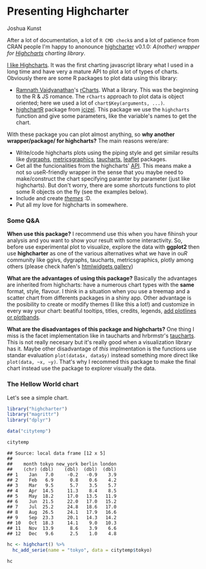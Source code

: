 # Presenting Highcharter
Joshua Kunst  



After a lot of documentation, a lot of `R CMD check`s and a lot of patience from CRAN
people I'm happy to anonounce [highcharter](http://jkunst.com/highcharter) v0.1.0:
*A(nother) wrapper for [Highcharts](http://highcharts.com) charting library*.

[I like Highcharts](http://jkunst.com/r/ggplot-with-a-highcharts-taste/). It was the 
first charting javascript library what I used in a long time and have
very a mature API to plot a lot of types of charts. Obviously there are some R 
packages to plot data using this library:

- [Ramnath Vaidyanathan](https://github.com/ramnathv)'s [rCharts](https://github.com/ramnathv/rCharts).
What a library. This was the beginning to the R & JS romance. The `rCharts` approach to plot data
is object oriented; here we used a lot of `chart$Key(arguments, ...)`.
- [highchartR](https://github.com/jcizel/highchartR) package from [jcizel](https://github.com/jcizel).
This package we use the `highcharts` function and give some parameters, like the variable's names 
to get the chart.

With these package you can plot almost anything, so **why another wrapper/package/ for highcharts?** 
The main reasons were/are:

- Write/code highcharts plots using the piping style and get similar results like 
[dygraphs](https://rstudio.github.io/dygraphs/), [metricsgraphics](http://hrbrmstr.github.io/metricsgraphics/),
[taucharts](http://rpubs.com/hrbrmstr/taucharts), [leaflet](https://rstudio.github.io/leaflet/)
packages.
- Get all the funcionalities from the highcharts' [API](api.highcharts.com/highcharts). This means 
make a not so useR-friendly wrapper in the sense that you maybe need to make/construct 
the chart specifying paramter by parameter (just like highcharts). But don't worry, there are 
some *shortcuts* functions to plot some R objects on the fly (see the examples below).
- Include and create [*themes*](http://jkunst.com/highcharter/#themes) :D.
- Put all my love for highcharts in somewhere.

### Some Q&A ####

**When use this package?** I recommend use this when you have fihinsh your analysis and you want
to show your result with some interactivity. So, before use experimental plot to visualize, explore
the data with **ggplot2** then use **highcharter** as one of the various alternatives what we have
in ou*R* community like ggivs, dygraphs, taucharts, metricsgraphics, plotly among others 
(please check hafen's [htmlwidgets gallery](http://hafen.github.io/htmlwidgetsgallery/))

**What are the advantages of using this package?** Basically the advantages are inherited from
highcharts: have a numerous chart types with the **same** format, style, flavour. I think in a
situation when you use a treemap and a scatter chart from differents packages in a shiny app.
Other advantage is the posibility to create or modify themes (I like this a lot!) and 
customize in every way your chart: beatiful tooltips, titles, credits, legends, [add plotlines or 
plotbands](http://jkunst.com/highcharter/#hc_xaxis-and-hc_yaxis).

**What are the disadvantages of this package and highcharts?** One thing I miss is the facet 
implementation like in taucharts and hrbrmstr's [taucharts](http://rpubs.com/hrbrmstr/taucharts).
This is not really necesary but it's really good when a visualization library has it. Maybe 
other disadvantage of *this* implmentation is the functions use standar evaluation 
`plot(data$x, data$y)` instead something more direct like `plot(data, ~x, ~y)`. That's why
I recommed this package to make the final chart instead use the package to explorer visually
the data.

### The Hellow World chart ####

Let's see a simple chart.



```r
library("highcharter")
library("magrittr")
library("dplyr")

data("citytemp")

citytemp
```

```
## Source: local data frame [12 x 5]
## 
##    month tokyo new_york berlin london
##    (chr) (dbl)    (dbl)  (dbl)  (dbl)
## 1    Jan   7.0     -0.2   -0.9    3.9
## 2    Feb   6.9      0.8    0.6    4.2
## 3    Mar   9.5      5.7    3.5    5.7
## 4    Apr  14.5     11.3    8.4    8.5
## 5    May  18.2     17.0   13.5   11.9
## 6    Jun  21.5     22.0   17.0   15.2
## 7    Jul  25.2     24.8   18.6   17.0
## 8    Aug  26.5     24.1   17.9   16.6
## 9    Sep  23.3     20.1   14.3   14.2
## 10   Oct  18.3     14.1    9.0   10.3
## 11   Nov  13.9      8.6    3.9    6.6
## 12   Dec   9.6      2.5    1.0    4.8
```

```r
hc <- highchart() %>% 
  hc_add_serie(name = "tokyo", data = citytemp$tokyo)

hc
```

<!--html_preserve--><div id="htmlwidget-6751" style="width:100%;height:100%;" class="highchart"></div>
<script type="application/json" data-for="htmlwidget-6751">{"x":{"hc_opts":{"title":{"text":null},"credits":{"enabled":false},"exporting":{"enabled":false},"series":[{"name":"tokyo","data":[7,6.9,9.5,14.5,18.2,21.5,25.2,26.5,23.3,18.3,13.9,9.6]}]},"theme":null,"conf_opts":{"global":{"Date":null,"VMLRadialGradientURL":"http =//code.highcharts.com/list(version)/gfx/vml-radial-gradient.png","canvasToolsURL":"http =//code.highcharts.com/list(version)/modules/canvas-tools.js","getTimezoneOffset":null,"timezoneOffset":0,"useUTC":true},"lang":{"contextButtonTitle":"Chart context menu","decimalPoint":".","downloadJPEG":"Download JPEG image","downloadPDF":"Download PDF document","downloadPNG":"Download PNG image","downloadSVG":"Download SVG vector image","drillUpText":"Back to list(series.name)","invalidDate":null,"loading":"Loading...","months":["January","February","March","April","May","June","July","August","September","October","November","December"],"noData":"No data to display","numericSymbols":["k","M","G","T","P","E"],"printChart":"Print chart","resetZoom":"Reset zoom","resetZoomTitle":"Reset zoom level 1:1","shortMonths":["Jan","Feb","Mar","Apr","May","Jun","Jul","Aug","Sep","Oct","Nov","Dec"],"thousandsSep":" ","weekdays":["Sunday","Monday","Tuesday","Wednesday","Thursday","Friday","Saturday"]}},"debug":false,"fonts":[]},"evals":[]}</script><!--/html_preserve-->

Very simple chart. Here comes the powerful highchart API: Adding more series
data and adding themes.


```r
hc <- hc %>% 
  hc_title(text = "Temperatures for some cities") %>% 
  hc_xAxis(categories = citytemp$month) %>% 
  hc_add_serie(name = "London", data = citytemp$london,
               dataLabels = list(enabled = TRUE)) %>%
  hc_add_serie(name = "New York", data = citytemp$new_york,
               type = "spline") %>% 
  hc_yAxis(title = list(text = "Temperature"),
           labels = list(format = "{value}? C")) %>%
  hc_add_theme(hc_theme_sandsignika())

hc
```

<!--html_preserve--><div id="htmlwidget-7820" style="width:100%;height:100%;" class="highchart"></div>
<script type="application/json" data-for="htmlwidget-7820">{"x":{"hc_opts":{"title":{"text":"Temperatures for some cities"},"credits":{"enabled":false},"exporting":{"enabled":false},"series":[{"name":"tokyo","data":[7,6.9,9.5,14.5,18.2,21.5,25.2,26.5,23.3,18.3,13.9,9.6]},{"name":"London","data":[3.9,4.2,5.7,8.5,11.9,15.2,17,16.6,14.2,10.3,6.6,4.8],"dataLabels":{"enabled":true}},{"name":"New York","data":[-0.2,0.8,5.7,11.3,17,22,24.8,24.1,20.1,14.1,8.6,2.5],"type":"spline"}],"xAxis":{"categories":["Jan","Feb","Mar","Apr","May","Jun","Jul","Aug","Sep","Oct","Nov","Dec"]},"yAxis":{"title":{"text":"Temperature"},"labels":{"format":"{value}? C"}}},"theme":{"colors":["#f45b5b","#8085e9","#8d4654","#7798BF","#aaeeee","#ff0066","#eeaaee","#55BF3B","#DF5353","#7798BF","#aaeeee"],"chart":{"backgroundColor":null,"divBackgroundImage":"http://www.highcharts.com/samples/graphics/sand.png","style":{"fontFamily":"Signika, serif"}},"title":{"style":{"color":"black","fontSize":"16px","fontWeight":"bold"}},"subtitle":{"style":{"color":"black"}},"tooltip":{"borderWidth":0},"legend":{"itemStyle":{"fontWeight":"bold","fontSize":"13px"}},"xAxis":{"labels":{"style":{"color":"#6e6e70"}}},"yAxis":{"labels":{"style":{"color":"#6e6e70"}}},"plotOptions":{"series":{"shadow":false},"candlestick":{"lineColor":"#404048"},"map":{"shadow":false}},"navigator":{"xAxis":{"gridLineColor":"#D0D0D8"}},"rangeSelector":{"buttonTheme":{"fill":"white","stroke":"#C0C0C8","stroke-width":1,"states":{"select":{"fill":"#D0D0D8"}}}},"scrollbar":{"trackBorderColor":"#C0C0C8"},"background2":"#E0E0E8"},"conf_opts":{"global":{"Date":null,"VMLRadialGradientURL":"http =//code.highcharts.com/list(version)/gfx/vml-radial-gradient.png","canvasToolsURL":"http =//code.highcharts.com/list(version)/modules/canvas-tools.js","getTimezoneOffset":null,"timezoneOffset":0,"useUTC":true},"lang":{"contextButtonTitle":"Chart context menu","decimalPoint":".","downloadJPEG":"Download JPEG image","downloadPDF":"Download PDF document","downloadPNG":"Download PNG image","downloadSVG":"Download SVG vector image","drillUpText":"Back to list(series.name)","invalidDate":null,"loading":"Loading...","months":["January","February","March","April","May","June","July","August","September","October","November","December"],"noData":"No data to display","numericSymbols":["k","M","G","T","P","E"],"printChart":"Print chart","resetZoom":"Reset zoom","resetZoomTitle":"Reset zoom level 1:1","shortMonths":["Jan","Feb","Mar","Apr","May","Jun","Jul","Aug","Sep","Oct","Nov","Dec"],"thousandsSep":" ","weekdays":["Sunday","Monday","Tuesday","Wednesday","Thursday","Friday","Saturday"]}},"debug":false,"fonts":"Signika"},"evals":[]}</script><!--/html_preserve-->

Now what can you do with a little extra effort:



```r
library("httr")
library("purrr")
swmovies <- content(GET("http://swapi.co/api/films/?format=json"))

swdata <- map_df(swmovies$results, function(x){
  data_frame(title = x$title,
             species = length(x$species),
             planets = length(x$planets),
             release = x$release_date)
}) %>% arrange(release)

swdata 
```

```
## Source: local data frame [7 x 4]
## 
##                     title species planets    release
##                     (chr)   (int)   (int)      (chr)
## 1              A New Hope       5       3 1977-05-25
## 2 The Empire Strikes Back       5       4 1980-05-17
## 3      Return of the Jedi       9       5 1983-05-25
## 4      The Phantom Menace      20       3 1999-05-19
## 5    Attack of the Clones      14       5 2002-05-16
## 6     Revenge of the Sith      20      13 2005-05-19
## 7       The Force Awakens       3       1 2015-12-11
```

```r
swthm <- hc_theme_merge(
  hc_theme_darkunica(),
  hc_theme(
    credits = list(
      style = list(
        color = "#4bd5ee"
      )
    ),
    title = list(
      style = list(
        color = "#4bd5ee"
        )
      ),
    chart = list(
      backgroundColor = "transparent",
      divBackgroundImage = "http://www.wired.com/images_blogs/underwire/2013/02/xwing-bg.gif",
      style = list(fontFamily = "Lato")
    )
  )
)

highchart() %>% 
  hc_add_theme(swthm) %>% 
  hc_xAxis(categories = swdata$title,
           title = list(text = "Movie")) %>% 
  hc_yAxis(title = list(text = "Number")) %>% 
  hc_add_serie(data = swdata$species, name = "Species",
               type = "column", color = "#e5b13a") %>% 
  hc_add_serie(data = swdata$planets, name = "Planets",
               type = "column", color = "#4bd5ee") %>%
  hc_title(text = "Diversity in <span style=\"color:#e5b13a\">
           STAR WARS</span> movies",
           useHTML = TRUE) %>% 
  hc_credits(enabled = TRUE, text = "Source: SWAPI",
             href = "https://swapi.co/",
             style = list(fontSize = "12px"))
```

<!--html_preserve--><div id="htmlwidget-2939" style="width:100%;height:100%;" class="highchart"></div>
<script type="application/json" data-for="htmlwidget-2939">{"x":{"hc_opts":{"title":{"text":"Diversity in <span style=\"color:#e5b13a\">\n           STAR WARS</span> movies","useHTML":true},"credits":{"enabled":true,"text":"Source: SWAPI","href":"https://swapi.co/","style":{"fontSize":"12px"}},"exporting":{"enabled":false},"xAxis":{"categories":["A New Hope","The Empire Strikes Back","Return of the Jedi","The Phantom Menace","Attack of the Clones","Revenge of the Sith","The Force Awakens"],"title":{"text":"Movie"}},"yAxis":{"title":{"text":"Number"}},"series":[{"data":[5,5,9,20,14,20,3],"name":"Species","type":"column","color":"#e5b13a"},{"data":[3,4,5,3,5,13,1],"name":"Planets","type":"column","color":"#4bd5ee"}]},"theme":{"colors":["#2b908f","#90ee7e","#f45b5b","#7798BF","#aaeeee","#ff0066","#eeaaee","#55BF3B","#DF5353","#7798BF","#aaeeee"],"chart":{"backgroundColor":"transparent","style":{"fontFamily":"Lato"},"plotBorderColor":"#606063","divBackgroundImage":"http://www.wired.com/images_blogs/underwire/2013/02/xwing-bg.gif"},"title":{"style":{"color":"#4bd5ee","textTransform":"uppercase","fontSize":"20px"}},"subtitle":{"style":{"color":"#E0E0E3","textTransform":"uppercase"}},"xAxis":{"gridLineColor":"#707073","labels":{"style":{"color":"#E0E0E3"}},"lineColor":"#707073","minorGridLineColor":"#505053","tickColor":"#707073","title":{"style":{"color":"#A0A0A3"}}},"yAxis":{"gridLineColor":"#707073","labels":{"style":{"color":"#E0E0E3"}},"lineColor":"#707073","minorGridLineColor":"#505053","tickColor":"#707073","tickWidth":1,"title":{"style":{"color":"#A0A0A3"}}},"tooltip":{"backgroundColor":"rgba(0, 0, 0, 0.85)","style":{"color":"#F0F0F0"}},"plotOptions":{"series":{"dataLabels":{"color":"#B0B0B3"},"marker":{"lineColor":"#333"}},"boxplot":{"fillColor":"#505053"},"candlestick":{"lineColor":"white"},"errorbar":{"color":"white"}},"legend":{"itemStyle":{"color":"#E0E0E3"},"itemHoverStyle":{"color":"#FFF"},"itemHiddenStyle":{"color":"#606063"}},"credits":{"style":{"color":"#4bd5ee"}},"labels":{"style":{"color":"#707073"}},"drilldown":{"activeAxisLabelStyle":{"color":"#F0F0F3"},"activeDataLabelStyle":{"color":"#F0F0F3"}},"navigation":{"buttonOptions":{"symbolStroke":"#DDDDDD","theme":{"fill":"#505053"}}},"rangeSelector":{"buttonTheme":{"fill":"#505053","stroke":"#000000","style":{"color":"#CCC"},"states":{"hover":{"fill":"#707073","stroke":"#000000","style":{"color":"white"}},"select":{"fill":"#000003","stroke":"#000000","style":{"color":"white"}}}},"inputBoxBorderColor":"#505053","inputStyle":{"backgroundColor":"#333","color":"silver"},"labelStyle":{"color":"silver"}},"navigator":{"handles":{"backgroundColor":"#666","borderColor":"#AAA"},"outlineColor":"#CCC","maskFill":"rgba(255,255,255,0.1)","series":{"color":"#7798BF","lineColor":"#A6C7ED"},"xAxis":{"gridLineColor":"#505053"}},"scrollbar":{"barBackgroundColor":"#808083","barBorderColor":"#808083","buttonArrowColor":"#CCC","buttonBackgroundColor":"#606063","buttonBorderColor":"#606063","rifleColor":"#FFF","trackBackgroundColor":"#404043","trackBorderColor":"#404043"},"legendBackgroundColor":"rgba(0, 0, 0, 0.5)","background2":"#505053","dataLabelsColor":"#B0B0B3","textColor":"#C0C0C0","contrastTextColor":"#F0F0F3","maskColor":"rgba(255,255,255,0.3)"},"conf_opts":{"global":{"Date":null,"VMLRadialGradientURL":"http =//code.highcharts.com/list(version)/gfx/vml-radial-gradient.png","canvasToolsURL":"http =//code.highcharts.com/list(version)/modules/canvas-tools.js","getTimezoneOffset":null,"timezoneOffset":0,"useUTC":true},"lang":{"contextButtonTitle":"Chart context menu","decimalPoint":".","downloadJPEG":"Download JPEG image","downloadPDF":"Download PDF document","downloadPNG":"Download PNG image","downloadSVG":"Download SVG vector image","drillUpText":"Back to list(series.name)","invalidDate":null,"loading":"Loading...","months":["January","February","March","April","May","June","July","August","September","October","November","December"],"noData":"No data to display","numericSymbols":["k","M","G","T","P","E"],"printChart":"Print chart","resetZoom":"Reset zoom","resetZoomTitle":"Reset zoom level 1:1","shortMonths":["Jan","Feb","Mar","Apr","May","Jun","Jul","Aug","Sep","Oct","Nov","Dec"],"thousandsSep":" ","weekdays":["Sunday","Monday","Tuesday","Wednesday","Thursday","Friday","Saturday"]}},"debug":false,"fonts":"Lato"},"evals":[]}</script><!--/html_preserve-->

### More Examples ####
For ts objects. Compare this example with the [dygrapths](https://rstudio.github.io/dygraphs/)
one


```r
highchart() %>% 
  hc_title(text = "Monthly Deaths from Lung Diseases in the UK") %>% 
  hc_add_serie_ts2(fdeaths, name = "Female") %>%
  hc_add_serie_ts2(mdeaths, name = "Male") 
```

<!--html_preserve--><div id="htmlwidget-2614" style="width:100%;height:100%;" class="highchart"></div>
<script type="application/json" data-for="htmlwidget-2614">{"x":{"hc_opts":{"title":{"text":"Monthly Deaths from Lung Diseases in the UK"},"credits":{"enabled":false},"exporting":{"enabled":false},"xAxis":{"type":"datetime"},"series":[{"marker":{"enabled":false},"data":[[126230400000,901],[128908800000,689],[131328000000,827],[134006400000,677],[136598400000,522],[139276800000,406],[141868800000,441],[144547200000,393],[147225600000,387],[149817600000,582],[152496000000,578],[155088000000,666],[157766400000,830],[160444800000,752],[162864000000,785],[165542400000,664],[168134400000,467],[170812800000,438],[173404800000,421],[176083200000,412],[178761600000,343],[181353600000,440],[184032000000,531],[186624000000,771],[189302400000,767],[191980800000,1141],[194486400000,896],[197164800000,532],[199756800000,447],[202435200000,420],[205027200000,376],[207705600000,330],[210384000000,357],[212976000000,445],[215654400000,546],[218246400000,764],[220924800000,862],[223603200000,660],[226022400000,663],[228700800000,643],[231292800000,502],[233971200000,392],[236563200000,411],[239241600000,348],[241920000000,387],[244512000000,385],[247190400000,411],[249782400000,638],[252460800000,796],[255139200000,853],[257558400000,737],[260236800000,546],[262828800000,530],[265507200000,446],[268099200000,431],[270777600000,362],[273456000000,387],[276048000000,430],[278726400000,425],[281318400000,679],[283996800000,821],[286675200000,785],[289094400000,727],[291772800000,612],[294364800000,478],[297043200000,429],[299635200000,405],[302313600000,379],[304992000000,393],[307584000000,411],[310262400000,487],[312854400000,574]],"name":"Female"},{"marker":{"enabled":false},"data":[[126230400000,2134],[128908800000,1863],[131328000000,1877],[134006400000,1877],[136598400000,1492],[139276800000,1249],[141868800000,1280],[144547200000,1131],[147225600000,1209],[149817600000,1492],[152496000000,1621],[155088000000,1846],[157766400000,2103],[160444800000,2137],[162864000000,2153],[165542400000,1833],[168134400000,1403],[170812800000,1288],[173404800000,1186],[176083200000,1133],[178761600000,1053],[181353600000,1347],[184032000000,1545],[186624000000,2066],[189302400000,2020],[191980800000,2750],[194486400000,2283],[197164800000,1479],[199756800000,1189],[202435200000,1160],[205027200000,1113],[207705600000,970],[210384000000,999],[212976000000,1208],[215654400000,1467],[218246400000,2059],[220924800000,2240],[223603200000,1634],[226022400000,1722],[228700800000,1801],[231292800000,1246],[233971200000,1162],[236563200000,1087],[239241600000,1013],[241920000000,959],[244512000000,1179],[247190400000,1229],[249782400000,1655],[252460800000,2019],[255139200000,2284],[257558400000,1942],[260236800000,1423],[262828800000,1340],[265507200000,1187],[268099200000,1098],[270777600000,1004],[273456000000,970],[276048000000,1140],[278726400000,1110],[281318400000,1812],[283996800000,2263],[286675200000,1820],[289094400000,1846],[291772800000,1531],[294364800000,1215],[297043200000,1075],[299635200000,1056],[302313600000,975],[304992000000,940],[307584000000,1081],[310262400000,1294],[312854400000,1341]],"name":"Male"}]},"theme":null,"conf_opts":{"global":{"Date":null,"VMLRadialGradientURL":"http =//code.highcharts.com/list(version)/gfx/vml-radial-gradient.png","canvasToolsURL":"http =//code.highcharts.com/list(version)/modules/canvas-tools.js","getTimezoneOffset":null,"timezoneOffset":0,"useUTC":true},"lang":{"contextButtonTitle":"Chart context menu","decimalPoint":".","downloadJPEG":"Download JPEG image","downloadPDF":"Download PDF document","downloadPNG":"Download PNG image","downloadSVG":"Download SVG vector image","drillUpText":"Back to list(series.name)","invalidDate":null,"loading":"Loading...","months":["January","February","March","April","May","June","July","August","September","October","November","December"],"noData":"No data to display","numericSymbols":["k","M","G","T","P","E"],"printChart":"Print chart","resetZoom":"Reset zoom","resetZoomTitle":"Reset zoom level 1:1","shortMonths":["Jan","Feb","Mar","Apr","May","Jun","Jul","Aug","Sep","Oct","Nov","Dec"],"thousandsSep":" ","weekdays":["Sunday","Monday","Tuesday","Wednesday","Thursday","Friday","Saturday"]}},"debug":false,"fonts":[]},"evals":[]}</script><!--/html_preserve-->


A more elaborated example using the `mtcars` data. And it's nice like 
[juba's scatterD3](https://github.com/juba/scatterD3).



```r
hcmtcars <- highchart() %>% 
  hc_title(text = "Motor Trend Car Road Tests") %>% 
  hc_subtitle(text = "Source: 1974 Motor Trend US magazine") %>% 
  hc_xAxis(title = list(text = "Weight")) %>% 
  hc_yAxis(title = list(text = "Miles/gallon")) %>% 
  hc_chart(zoomType = "xy") %>% 
  hc_add_serie_scatter(mtcars$wt, mtcars$mpg,
                       mtcars$drat, mtcars$hp,
                       rownames(mtcars),
                       dataLabels = list(
                         enabled = TRUE,
                         format = "{point.label}"
                       )) %>% 
  hc_tooltip(useHTML = TRUE,
             headerFormat = "<table>",
             pointFormat = paste("<tr><th colspan=\"1\"><b>{point.label}</b></th></tr>",
                                 "<tr><th>Weight</th><td>{point.x} lb/1000</td></tr>",
                                 "<tr><th>MPG</th><td>{point.y} mpg</td></tr>",
                                 "<tr><th>Drat</th><td>{point.z} </td></tr>",
                                 "<tr><th>HP</th><td>{point.valuecolor} hp</td></tr>"),
             footerFormat = "</table>")
hcmtcars
```

<!--html_preserve--><div id="htmlwidget-6402" style="width:100%;height:100%;" class="highchart"></div>
<script type="application/json" data-for="htmlwidget-6402">{"x":{"hc_opts":{"title":{"text":"Motor Trend Car Road Tests"},"credits":{"enabled":false},"exporting":{"enabled":false},"subtitle":{"text":"Source: 1974 Motor Trend US magazine"},"xAxis":{"title":{"text":"Weight"}},"yAxis":{"title":{"text":"Miles/gallon"}},"chart":{"zoomType":"xy"},"series":[{"data":[{"x":2.62,"y":21,"z":3.9,"valuecolor":110,"color":"#26818EFF","label":"Mazda RX4"},{"x":2.875,"y":21,"z":3.9,"valuecolor":110,"color":"#26818EFF","label":"Mazda RX4 Wag"},{"x":2.32,"y":22.8,"z":3.85,"valuecolor":93,"color":"#3F4989FF","label":"Datsun 710"},{"x":3.215,"y":21.4,"z":3.08,"valuecolor":110,"color":"#26818EFF","label":"Hornet 4 Drive"},{"x":3.44,"y":18.7,"z":3.15,"valuecolor":175,"color":"#3EBC74FF","label":"Hornet Sportabout"},{"x":3.46,"y":18.1,"z":2.76,"valuecolor":105,"color":"#33628DFF","label":"Valiant"},{"x":3.57,"y":14.3,"z":3.21,"valuecolor":245,"color":"#D5E21AFF","label":"Duster 360"},{"x":3.19,"y":24.4,"z":3.69,"valuecolor":62,"color":"#48186AFF","label":"Merc 240D"},{"x":3.15,"y":22.8,"z":3.92,"valuecolor":95,"color":"#3B528BFF","label":"Merc 230"},{"x":3.44,"y":19.2,"z":3.92,"valuecolor":123,"color":"#1F978BFF","label":"Merc 280"},{"x":3.44,"y":17.8,"z":3.92,"valuecolor":123,"color":"#1F978BFF","label":"Merc 280C"},{"x":4.07,"y":16.4,"z":3.07,"valuecolor":180,"color":"#6ECE58FF","label":"Merc 450SE"},{"x":3.73,"y":17.3,"z":3.07,"valuecolor":180,"color":"#6ECE58FF","label":"Merc 450SL"},{"x":3.78,"y":15.2,"z":3.07,"valuecolor":180,"color":"#6ECE58FF","label":"Merc 450SLC"},{"x":5.25,"y":10.4,"z":2.93,"valuecolor":205,"color":"#81D34DFF","label":"Cadillac Fleetwood"},{"x":5.424,"y":10.4,"z":3,"valuecolor":215,"color":"#96D83FFF","label":"Lincoln Continental"},{"x":5.345,"y":14.7,"z":3.23,"valuecolor":230,"color":"#ABDC32FF","label":"Chrysler Imperial"},{"x":2.2,"y":32.4,"z":4.08,"valuecolor":66,"color":"#453681FF","label":"Fiat 128"},{"x":1.615,"y":30.4,"z":4.93,"valuecolor":52,"color":"#470C5FFF","label":"Honda Civic"},{"x":1.835,"y":33.9,"z":4.22,"valuecolor":65,"color":"#482273FF","label":"Toyota Corolla"},{"x":2.465,"y":21.5,"z":3.7,"valuecolor":97,"color":"#375A8CFF","label":"Toyota Corona"},{"x":3.52,"y":15.5,"z":2.76,"valuecolor":150,"color":"#21A685FF","label":"Dodge Challenger"},{"x":3.435,"y":15.2,"z":3.15,"valuecolor":150,"color":"#21A685FF","label":"AMC Javelin"},{"x":3.84,"y":13.3,"z":3.73,"valuecolor":245,"color":"#D5E21AFF","label":"Camaro Z28"},{"x":3.845,"y":19.2,"z":3.08,"valuecolor":175,"color":"#3EBC74FF","label":"Pontiac Firebird"},{"x":1.935,"y":27.3,"z":4.08,"valuecolor":66,"color":"#453681FF","label":"Fiat X1-9"},{"x":2.14,"y":26,"z":4.43,"valuecolor":91,"color":"#424086FF","label":"Porsche 914-2"},{"x":1.513,"y":30.4,"z":3.77,"valuecolor":113,"color":"#23898EFF","label":"Lotus Europa"},{"x":3.17,"y":15.8,"z":4.22,"valuecolor":264,"color":"#EAE51AFF","label":"Ford Pantera L"},{"x":2.77,"y":19.7,"z":3.62,"valuecolor":175,"color":"#3EBC74FF","label":"Ferrari Dino"},{"x":3.57,"y":15,"z":3.54,"valuecolor":335,"color":"#FDE725FF","label":"Maserati Bora"},{"x":2.78,"y":21.4,"z":4.11,"valuecolor":109,"color":"#306A8EFF","label":"Volvo 142E"}],"type":"bubble","showInLegend":false,"dataLabels":{"enabled":true,"format":"{point.label}"}}],"tooltip":{"useHTML":true,"headerFormat":"<table>","pointFormat":"<tr><th colspan=\"1\"><b>{point.label}</b></th></tr> <tr><th>Weight</th><td>{point.x} lb/1000</td></tr> <tr><th>MPG</th><td>{point.y} mpg</td></tr> <tr><th>Drat</th><td>{point.z} </td></tr> <tr><th>HP</th><td>{point.valuecolor} hp</td></tr>","footerFormat":"</table>"}},"theme":null,"conf_opts":{"global":{"Date":null,"VMLRadialGradientURL":"http =//code.highcharts.com/list(version)/gfx/vml-radial-gradient.png","canvasToolsURL":"http =//code.highcharts.com/list(version)/modules/canvas-tools.js","getTimezoneOffset":null,"timezoneOffset":0,"useUTC":true},"lang":{"contextButtonTitle":"Chart context menu","decimalPoint":".","downloadJPEG":"Download JPEG image","downloadPDF":"Download PDF document","downloadPNG":"Download PNG image","downloadSVG":"Download SVG vector image","drillUpText":"Back to list(series.name)","invalidDate":null,"loading":"Loading...","months":["January","February","March","April","May","June","July","August","September","October","November","December"],"noData":"No data to display","numericSymbols":["k","M","G","T","P","E"],"printChart":"Print chart","resetZoom":"Reset zoom","resetZoomTitle":"Reset zoom level 1:1","shortMonths":["Jan","Feb","Mar","Apr","May","Jun","Jul","Aug","Sep","Oct","Nov","Dec"],"thousandsSep":" ","weekdays":["Sunday","Monday","Tuesday","Wednesday","Thursday","Friday","Saturday"]}},"debug":false,"fonts":[]},"evals":[]}</script><!--/html_preserve-->

Let's try treemaps


```r
library("treemap")
library("viridisLite")

data(GNI2010)
```

```r
tm <- treemap(GNI2010, index = c("continent", "iso3"),
              vSize = "population", vColor = "GNI",
              type = "value", palette = viridis(6))


hc_tm <- highchart(height = 800) %>% 
  hc_add_serie_treemap(tm, allowDrillToNode = TRUE,
                       layoutAlgorithm = "squarified",
                       name = "tmdata") %>% 
  hc_title(text = "Gross National Income World Data") %>% 
  hc_tooltip(pointFormat = "<b>{point.name}</b>:<br>
             Pop: {point.value:,.0f}<br>
             GNI: {point.valuecolor:,.0f}")

hc_tm
```

<!--html_preserve--><div id="htmlwidget-8945" style="width:100%;height:800px;" class="highchart"></div>
<script type="application/json" data-for="htmlwidget-8945">{"x":{"hc_opts":{"title":{"text":"Gross National Income World Data"},"credits":{"enabled":false},"exporting":{"enabled":false},"series":[{"data":[{"name":"Africa","iso3":null,"value":954502,"valuecolor":106410,"level":1,"color":"#FDE725","id":"africa","continent":null},{"name":"Asia","iso3":null,"value":4138122,"valuecolor":285410,"level":1,"color":"#FDE725","id":"asia","continent":null},{"name":"Europe","iso3":null,"value":714837,"valuecolor":1056360,"level":1,"color":"#FDE725","id":"europe","continent":null},{"name":"North America","iso3":null,"value":540446,"valuecolor":240850,"level":1,"color":"#FDE725","id":"north_america","continent":null},{"name":"Oceania","iso3":null,"value":36572,"valuecolor":80770,"level":1,"color":"#E2E22D","id":"oceania","continent":null},{"name":"South America","iso3":null,"value":392162,"valuecolor":71410,"level":1,"color":"#BBDC3B","id":"south_america","continent":null},{"name":"AGO","iso3":null,"value":19082,"valuecolor":3960,"level":2,"color":"#259488","id":"ago","parent":"africa","continent":"Africa"},{"name":"BDI","iso3":null,"value":8382,"valuecolor":170,"level":2,"color":"#269089","id":"bdi","parent":"africa","continent":"Africa"},{"name":"BEN","iso3":null,"value":8850,"valuecolor":780,"level":2,"color":"#269089","id":"ben","parent":"africa","continent":"Africa"},{"name":"BFA","iso3":null,"value":16468,"valuecolor":550,"level":2,"color":"#269089","id":"bfa","parent":"africa","continent":"Africa"},{"name":"BWA","iso3":null,"value":2007,"valuecolor":6740,"level":2,"color":"#249787","id":"bwa","parent":"africa","continent":"Africa"},{"name":"CAF","iso3":null,"value":4401,"valuecolor":470,"level":2,"color":"#269089","id":"caf","parent":"africa","continent":"Africa"},{"name":"CIV","iso3":null,"value":19738,"valuecolor":1160,"level":2,"color":"#269089","id":"civ","parent":"africa","continent":"Africa"},{"name":"CMR","iso3":null,"value":19599,"valuecolor":1200,"level":2,"color":"#269089","id":"cmr","parent":"africa","continent":"Africa"},{"name":"COG","iso3":null,"value":4043,"valuecolor":2240,"level":2,"color":"#259288","id":"cog","parent":"africa","continent":"Africa"},{"name":"COM","iso3":null,"value":735,"valuecolor":750,"level":2,"color":"#269089","id":"com","parent":"africa","continent":"Africa"},{"name":"CPV","iso3":null,"value":496,"valuecolor":3270,"level":2,"color":"#259288","id":"cpv","parent":"africa","continent":"Africa"},{"name":"DJI","iso3":null,"value":889,"valuecolor":0,"level":2,"color":"#269089","id":"dji","parent":"africa","continent":"Africa"},{"name":"DZA","iso3":null,"value":35468,"valuecolor":4390,"level":2,"color":"#259488","id":"dza","parent":"africa","continent":"Africa"},{"name":"EGY","iso3":null,"value":81121,"valuecolor":2420,"level":2,"color":"#259288","id":"egy","parent":"africa","continent":"Africa"},{"name":"ERI","iso3":null,"value":5254,"valuecolor":340,"level":2,"color":"#269089","id":"eri","parent":"africa","continent":"Africa"},{"name":"ETH","iso3":null,"value":82950,"valuecolor":390,"level":2,"color":"#269089","id":"eth","parent":"africa","continent":"Africa"},{"name":"GAB","iso3":null,"value":1505,"valuecolor":7650,"level":2,"color":"#249987","id":"gab","parent":"africa","continent":"Africa"},{"name":"GHA","iso3":null,"value":24392,"valuecolor":1250,"level":2,"color":"#269089","id":"gha","parent":"africa","continent":"Africa"},{"name":"GIN","iso3":null,"value":9982,"valuecolor":400,"level":2,"color":"#269089","id":"gin","parent":"africa","continent":"Africa"},{"name":"GMB","iso3":null,"value":1729,"valuecolor":450,"level":2,"color":"#269089","id":"gmb","parent":"africa","continent":"Africa"},{"name":"GNB","iso3":null,"value":1515,"valuecolor":590,"level":2,"color":"#269089","id":"gnb","parent":"africa","continent":"Africa"},{"name":"GNQ","iso3":null,"value":700,"valuecolor":14550,"level":2,"color":"#22A385","id":"gnq","parent":"africa","continent":"Africa"},{"name":"KEN","iso3":null,"value":40513,"valuecolor":810,"level":2,"color":"#269089","id":"ken","parent":"africa","continent":"Africa"},{"name":"LBR","iso3":null,"value":3994,"valuecolor":200,"level":2,"color":"#269089","id":"lbr","parent":"africa","continent":"Africa"},{"name":"LBY","iso3":null,"value":6355,"valuecolor":0,"level":2,"color":"#269089","id":"lby","parent":"africa","continent":"Africa"},{"name":"LSO","iso3":null,"value":2171,"valuecolor":1090,"level":2,"color":"#269089","id":"lso","parent":"africa","continent":"Africa"},{"name":"MAR","iso3":null,"value":31951,"valuecolor":2850,"level":2,"color":"#259288","id":"mar","parent":"africa","continent":"Africa"},{"name":"MDG","iso3":null,"value":20714,"valuecolor":430,"level":2,"color":"#269089","id":"mdg","parent":"africa","continent":"Africa"},{"name":"MLI","iso3":null,"value":15370,"valuecolor":600,"level":2,"color":"#269089","id":"mli","parent":"africa","continent":"Africa"},{"name":"MOZ","iso3":null,"value":23390,"valuecolor":440,"level":2,"color":"#269089","id":"moz","parent":"africa","continent":"Africa"},{"name":"MRT","iso3":null,"value":3460,"valuecolor":1000,"level":2,"color":"#269089","id":"mrt","parent":"africa","continent":"Africa"},{"name":"MUS","iso3":null,"value":1281,"valuecolor":7850,"level":2,"color":"#249987","id":"mus","parent":"africa","continent":"Africa"},{"name":"MWI","iso3":null,"value":14901,"valuecolor":330,"level":2,"color":"#269089","id":"mwi","parent":"africa","continent":"Africa"},{"name":"MYT","iso3":null,"value":204,"valuecolor":0,"level":2,"color":"#269089","id":"myt","parent":"africa","continent":"Africa"},{"name":"NAM","iso3":null,"value":2283,"valuecolor":4510,"level":2,"color":"#259488","id":"nam","parent":"africa","continent":"Africa"},{"name":"NER","iso3":null,"value":15512,"valuecolor":370,"level":2,"color":"#269089","id":"ner","parent":"africa","continent":"Africa"},{"name":"NGA","iso3":null,"value":158423,"valuecolor":1230,"level":2,"color":"#269089","id":"nga","parent":"africa","continent":"Africa"},{"name":"RWA","iso3":null,"value":10624,"valuecolor":520,"level":2,"color":"#269089","id":"rwa","parent":"africa","continent":"Africa"},{"name":"SDN","iso3":null,"value":43552,"valuecolor":1270,"level":2,"color":"#269089","id":"sdn","parent":"africa","continent":"Africa"},{"name":"SEN","iso3":null,"value":12434,"valuecolor":1080,"level":2,"color":"#269089","id":"sen","parent":"africa","continent":"Africa"},{"name":"SLE","iso3":null,"value":5867,"valuecolor":340,"level":2,"color":"#269089","id":"sle","parent":"africa","continent":"Africa"},{"name":"SOM","iso3":null,"value":9331,"valuecolor":0,"level":2,"color":"#269089","id":"som","parent":"africa","continent":"Africa"},{"name":"STP","iso3":null,"value":165,"valuecolor":1200,"level":2,"color":"#269089","id":"stp","parent":"africa","continent":"Africa"},{"name":"SWZ","iso3":null,"value":1056,"valuecolor":2930,"level":2,"color":"#259288","id":"swz","parent":"africa","continent":"Africa"},{"name":"SYC","iso3":null,"value":87,"valuecolor":9710,"level":2,"color":"#249B86","id":"syc","parent":"africa","continent":"Africa"},{"name":"TCD","iso3":null,"value":11227,"valuecolor":620,"level":2,"color":"#269089","id":"tcd","parent":"africa","continent":"Africa"},{"name":"TGO","iso3":null,"value":6028,"valuecolor":490,"level":2,"color":"#269089","id":"tgo","parent":"africa","continent":"Africa"},{"name":"TUN","iso3":null,"value":10549,"valuecolor":4160,"level":2,"color":"#259488","id":"tun","parent":"africa","continent":"Africa"},{"name":"TZA","iso3":null,"value":44841,"valuecolor":540,"level":2,"color":"#269089","id":"tza","parent":"africa","continent":"Africa"},{"name":"UGA","iso3":null,"value":33424,"valuecolor":500,"level":2,"color":"#269089","id":"uga","parent":"africa","continent":"Africa"},{"name":"ZAF","iso3":null,"value":49991,"valuecolor":6090,"level":2,"color":"#249787","id":"zaf","parent":"africa","continent":"Africa"},{"name":"ZMB","iso3":null,"value":12927,"valuecolor":1070,"level":2,"color":"#269089","id":"zmb","parent":"africa","continent":"Africa"},{"name":"ZWE","iso3":null,"value":12571,"valuecolor":460,"level":2,"color":"#269089","id":"zwe","parent":"africa","continent":"Africa"},{"name":"AFG","iso3":null,"value":34385,"valuecolor":410,"level":2,"color":"#269089","id":"afg","parent":"asia","continent":"Asia"},{"name":"ARE","iso3":null,"value":7512,"valuecolor":0,"level":2,"color":"#269089","id":"are","parent":"asia","continent":"Asia"},{"name":"ARM","iso3":null,"value":3092,"valuecolor":3200,"level":2,"color":"#259288","id":"arm","parent":"asia","continent":"Asia"},{"name":"AZE","iso3":null,"value":9054,"valuecolor":5330,"level":2,"color":"#249787","id":"aze","parent":"asia","continent":"Asia"},{"name":"BGD","iso3":null,"value":148692,"valuecolor":700,"level":2,"color":"#269089","id":"bgd","parent":"asia","continent":"Asia"},{"name":"BHR","iso3":null,"value":1262,"valuecolor":0,"level":2,"color":"#269089","id":"bhr","parent":"asia","continent":"Asia"},{"name":"BRN","iso3":null,"value":399,"valuecolor":0,"level":2,"color":"#269089","id":"brn","parent":"asia","continent":"Asia"},{"name":"BTN","iso3":null,"value":726,"valuecolor":1870,"level":2,"color":"#259288","id":"btn","parent":"asia","continent":"Asia"},{"name":"CHN","iso3":null,"value":1338300,"valuecolor":4270,"level":2,"color":"#259488","id":"chn","parent":"asia","continent":"Asia"},{"name":"CYP","iso3":null,"value":1103,"valuecolor":29430,"level":2,"color":"#3CB474","id":"cyp","parent":"asia","continent":"Asia"},{"name":"GEO","iso3":null,"value":4452,"valuecolor":2690,"level":2,"color":"#259288","id":"geo","parent":"asia","continent":"Asia"},{"name":"HKG","iso3":null,"value":7068,"valuecolor":32780,"level":2,"color":"#45B86F","id":"hkg","parent":"asia","continent":"Asia"},{"name":"IDN","iso3":null,"value":239870,"valuecolor":2500,"level":2,"color":"#259288","id":"idn","parent":"asia","continent":"Asia"},{"name":"IND","iso3":null,"value":1224615,"valuecolor":1270,"level":2,"color":"#269089","id":"ind","parent":"asia","continent":"Asia"},{"name":"IRN","iso3":null,"value":73973,"valuecolor":0,"level":2,"color":"#269089","id":"irn","parent":"asia","continent":"Asia"},{"name":"IRQ","iso3":null,"value":32031,"valuecolor":2340,"level":2,"color":"#259288","id":"irq","parent":"asia","continent":"Asia"},{"name":"ISR","iso3":null,"value":7624,"valuecolor":27180,"level":2,"color":"#37B277","id":"isr","parent":"asia","continent":"Asia"},{"name":"JOR","iso3":null,"value":6047,"valuecolor":4340,"level":2,"color":"#259488","id":"jor","parent":"asia","continent":"Asia"},{"name":"JPN","iso3":null,"value":127451,"valuecolor":41850,"level":2,"color":"#5BC262","id":"jpn","parent":"asia","continent":"Asia"},{"name":"KAZ","iso3":null,"value":16323,"valuecolor":7580,"level":2,"color":"#249987","id":"kaz","parent":"asia","continent":"Asia"},{"name":"KGZ","iso3":null,"value":5448,"valuecolor":830,"level":2,"color":"#269089","id":"kgz","parent":"asia","continent":"Asia"},{"name":"KHM","iso3":null,"value":14139,"valuecolor":750,"level":2,"color":"#269089","id":"khm","parent":"asia","continent":"Asia"},{"name":"KOR","iso3":null,"value":48875,"valuecolor":19890,"level":2,"color":"#26AA81","id":"kor","parent":"asia","continent":"Asia"},{"name":"KWT","iso3":null,"value":2736,"valuecolor":0,"level":2,"color":"#269089","id":"kwt","parent":"asia","continent":"Asia"},{"name":"LAO","iso3":null,"value":6201,"valuecolor":1040,"level":2,"color":"#269089","id":"lao","parent":"asia","continent":"Asia"},{"name":"LBN","iso3":null,"value":4227,"valuecolor":8880,"level":2,"color":"#249B86","id":"lbn","parent":"asia","continent":"Asia"},{"name":"LKA","iso3":null,"value":20860,"valuecolor":2240,"level":2,"color":"#259288","id":"lka","parent":"asia","continent":"Asia"},{"name":"MAC","iso3":null,"value":544,"valuecolor":0,"level":2,"color":"#269089","id":"mac","parent":"asia","continent":"Asia"},{"name":"MDV","iso3":null,"value":316,"valuecolor":5750,"level":2,"color":"#249787","id":"mdv","parent":"asia","continent":"Asia"},{"name":"MMR","iso3":null,"value":47963,"valuecolor":0,"level":2,"color":"#269089","id":"mmr","parent":"asia","continent":"Asia"},{"name":"MNG","iso3":null,"value":2756,"valuecolor":1870,"level":2,"color":"#259288","id":"mng","parent":"asia","continent":"Asia"},{"name":"MYS","iso3":null,"value":28401,"valuecolor":7760,"level":2,"color":"#249987","id":"mys","parent":"asia","continent":"Asia"},{"name":"NPL","iso3":null,"value":29959,"valuecolor":490,"level":2,"color":"#269089","id":"npl","parent":"asia","continent":"Asia"},{"name":"OMN","iso3":null,"value":2783,"valuecolor":0,"level":2,"color":"#269089","id":"omn","parent":"asia","continent":"Asia"},{"name":"PAK","iso3":null,"value":173593,"valuecolor":1050,"level":2,"color":"#269089","id":"pak","parent":"asia","continent":"Asia"},{"name":"PHL","iso3":null,"value":93261,"valuecolor":2060,"level":2,"color":"#259288","id":"phl","parent":"asia","continent":"Asia"},{"name":"PRK","iso3":null,"value":24346,"valuecolor":0,"level":2,"color":"#269089","id":"prk","parent":"asia","continent":"Asia"},{"name":"QAT","iso3":null,"value":1759,"valuecolor":0,"level":2,"color":"#269089","id":"qat","parent":"asia","continent":"Asia"},{"name":"SAU","iso3":null,"value":27448,"valuecolor":0,"level":2,"color":"#269089","id":"sau","parent":"asia","continent":"Asia"},{"name":"SGP","iso3":null,"value":5077,"valuecolor":40070,"level":2,"color":"#56C065","id":"sgp","parent":"asia","continent":"Asia"},{"name":"SYR","iso3":null,"value":20447,"valuecolor":2750,"level":2,"color":"#259288","id":"syr","parent":"asia","continent":"Asia"},{"name":"THA","iso3":null,"value":69122,"valuecolor":4150,"level":2,"color":"#259488","id":"tha","parent":"asia","continent":"Asia"},{"name":"TJK","iso3":null,"value":6879,"valuecolor":800,"level":2,"color":"#269089","id":"tjk","parent":"asia","continent":"Asia"},{"name":"TKM","iso3":null,"value":5042,"valuecolor":3790,"level":2,"color":"#259488","id":"tkm","parent":"asia","continent":"Asia"},{"name":"TUR","iso3":null,"value":72752,"valuecolor":9890,"level":2,"color":"#249B86","id":"tur","parent":"asia","continent":"Asia"},{"name":"UZB","iso3":null,"value":28228,"valuecolor":1280,"level":2,"color":"#269089","id":"uzb","parent":"asia","continent":"Asia"},{"name":"VNM","iso3":null,"value":86928,"valuecolor":1160,"level":2,"color":"#269089","id":"vnm","parent":"asia","continent":"Asia"},{"name":"YEM","iso3":null,"value":24053,"valuecolor":1170,"level":2,"color":"#269089","id":"yem","parent":"asia","continent":"Asia"},{"name":"ALB","iso3":null,"value":3205,"valuecolor":3960,"level":2,"color":"#259488","id":"alb","parent":"europe","continent":"Europe"},{"name":"AUT","iso3":null,"value":8390,"valuecolor":47030,"level":2,"color":"#68C85B","id":"aut","parent":"europe","continent":"Europe"},{"name":"BEL","iso3":null,"value":10896,"valuecolor":45840,"level":2,"color":"#68C85B","id":"bel","parent":"europe","continent":"Europe"},{"name":"BGR","iso3":null,"value":7534,"valuecolor":6280,"level":2,"color":"#249787","id":"bgr","parent":"europe","continent":"Europe"},{"name":"BIH","iso3":null,"value":3760,"valuecolor":4770,"level":2,"color":"#259488","id":"bih","parent":"europe","continent":"Europe"},{"name":"BLR","iso3":null,"value":9490,"valuecolor":5950,"level":2,"color":"#249787","id":"blr","parent":"europe","continent":"Europe"},{"name":"CHE","iso3":null,"value":7826,"valuecolor":71520,"level":2,"color":"#BBDC3B","id":"che","parent":"europe","continent":"Europe"},{"name":"CZE","iso3":null,"value":10520,"valuecolor":17890,"level":2,"color":"#22A784","id":"cze","parent":"europe","continent":"Europe"},{"name":"DEU","iso3":null,"value":81777,"valuecolor":43070,"level":2,"color":"#5FC460","id":"deu","parent":"europe","continent":"Europe"},{"name":"DNK","iso3":null,"value":5547,"valuecolor":59400,"level":2,"color":"#94D548","id":"dnk","parent":"europe","continent":"Europe"},{"name":"ESP","iso3":null,"value":46071,"valuecolor":31750,"level":2,"color":"#45B86F","id":"esp","parent":"europe","continent":"Europe"},{"name":"EST","iso3":null,"value":1340,"valuecolor":14460,"level":2,"color":"#22A385","id":"est","parent":"europe","continent":"Europe"},{"name":"FIN","iso3":null,"value":5364,"valuecolor":47570,"level":2,"color":"#6CCA58","id":"fin","parent":"europe","continent":"Europe"},{"name":"FRA","iso3":null,"value":64895,"valuecolor":42370,"level":2,"color":"#5FC460","id":"fra","parent":"europe","continent":"Europe"},{"name":"FRO","iso3":null,"value":49,"valuecolor":0,"level":2,"color":"#269089","id":"fro","parent":"europe","continent":"Europe"},{"name":"GBR","iso3":null,"value":62232,"valuecolor":38200,"level":2,"color":"#52BE67","id":"gbr","parent":"europe","continent":"Europe"},{"name":"GIB","iso3":null,"value":29,"valuecolor":0,"level":2,"color":"#269089","id":"gib","parent":"europe","continent":"Europe"},{"name":"GRC","iso3":null,"value":11316,"valuecolor":26950,"level":2,"color":"#37B277","id":"grc","parent":"europe","continent":"Europe"},{"name":"HRV","iso3":null,"value":4418,"valuecolor":13890,"level":2,"color":"#23A085","id":"hrv","parent":"europe","continent":"Europe"},{"name":"HUN","iso3":null,"value":10000,"valuecolor":12860,"level":2,"color":"#23A085","id":"hun","parent":"europe","continent":"Europe"},{"name":"IRL","iso3":null,"value":4475,"valuecolor":41820,"level":2,"color":"#5BC262","id":"irl","parent":"europe","continent":"Europe"},{"name":"ISL","iso3":null,"value":318,"valuecolor":32640,"level":2,"color":"#45B86F","id":"isl","parent":"europe","continent":"Europe"},{"name":"ITA","iso3":null,"value":60483,"valuecolor":35700,"level":2,"color":"#4EBC6A","id":"ita","parent":"europe","continent":"Europe"},{"name":"LIE","iso3":null,"value":36,"valuecolor":0,"level":2,"color":"#269089","id":"lie","parent":"europe","continent":"Europe"},{"name":"LTU","iso3":null,"value":3287,"valuecolor":11510,"level":2,"color":"#239E86","id":"ltu","parent":"europe","continent":"Europe"},{"name":"LUX","iso3":null,"value":507,"valuecolor":76980,"level":2,"color":"#D5E032","id":"lux","parent":"europe","continent":"Europe"},{"name":"LVA","iso3":null,"value":2239,"valuecolor":11640,"level":2,"color":"#239E86","id":"lva","parent":"europe","continent":"Europe"},{"name":"MCO","iso3":null,"value":35,"valuecolor":0,"level":2,"color":"#269089","id":"mco","parent":"europe","continent":"Europe"},{"name":"MDA","iso3":null,"value":3562,"valuecolor":1810,"level":2,"color":"#259288","id":"mda","parent":"europe","continent":"Europe"},{"name":"MKD","iso3":null,"value":2060,"valuecolor":4570,"level":2,"color":"#259488","id":"mkd","parent":"europe","continent":"Europe"},{"name":"MLT","iso3":null,"value":416,"valuecolor":19130,"level":2,"color":"#22A784","id":"mlt","parent":"europe","continent":"Europe"},{"name":"MNE","iso3":null,"value":632,"valuecolor":6740,"level":2,"color":"#249787","id":"mne","parent":"europe","continent":"Europe"},{"name":"NLD","iso3":null,"value":16616,"valuecolor":49030,"level":2,"color":"#71CC56","id":"nld","parent":"europe","continent":"Europe"},{"name":"NOR","iso3":null,"value":4889,"valuecolor":87350,"level":2,"color":"#FDE725","id":"nor","parent":"europe","continent":"Europe"},{"name":"POL","iso3":null,"value":38184,"valuecolor":12440,"level":2,"color":"#23A085","id":"pol","parent":"europe","continent":"Europe"},{"name":"PRT","iso3":null,"value":10638,"valuecolor":21870,"level":2,"color":"#2AAC7E","id":"prt","parent":"europe","continent":"Europe"},{"name":"RUS","iso3":null,"value":141750,"valuecolor":9900,"level":2,"color":"#249B86","id":"rus","parent":"europe","continent":"Europe"},{"name":"SMR","iso3":null,"value":32,"valuecolor":0,"level":2,"color":"#269089","id":"smr","parent":"europe","continent":"Europe"},{"name":"SRB","iso3":null,"value":7291,"valuecolor":5630,"level":2,"color":"#249787","id":"srb","parent":"europe","continent":"Europe"},{"name":"SVK","iso3":null,"value":5430,"valuecolor":16840,"level":2,"color":"#22A584","id":"svk","parent":"europe","continent":"Europe"},{"name":"SVN","iso3":null,"value":2049,"valuecolor":23900,"level":2,"color":"#2FAE7C","id":"svn","parent":"europe","continent":"Europe"},{"name":"SWE","iso3":null,"value":9378,"valuecolor":50100,"level":2,"color":"#71CC56","id":"swe","parent":"europe","continent":"Europe"},{"name":"UKR","iso3":null,"value":45871,"valuecolor":3000,"level":2,"color":"#259288","id":"ukr","parent":"europe","continent":"Europe"},{"name":"ABW","iso3":null,"value":108,"valuecolor":0,"level":2,"color":"#269089","id":"abw","parent":"north_america","continent":"North America"},{"name":"ATG","iso3":null,"value":88,"valuecolor":13280,"level":2,"color":"#23A085","id":"atg","parent":"north_america","continent":"North America"},{"name":"BHS","iso3":null,"value":343,"valuecolor":22240,"level":2,"color":"#2AAC7E","id":"bhs","parent":"north_america","continent":"North America"},{"name":"BLZ","iso3":null,"value":345,"valuecolor":3810,"level":2,"color":"#259488","id":"blz","parent":"north_america","continent":"North America"},{"name":"BMU","iso3":null,"value":65,"valuecolor":0,"level":2,"color":"#269089","id":"bmu","parent":"north_america","continent":"North America"},{"name":"BRB","iso3":null,"value":274,"valuecolor":0,"level":2,"color":"#269089","id":"brb","parent":"north_america","continent":"North America"},{"name":"CAN","iso3":null,"value":34126,"valuecolor":43250,"level":2,"color":"#5FC460","id":"can","parent":"north_america","continent":"North America"},{"name":"CRI","iso3":null,"value":4659,"valuecolor":6810,"level":2,"color":"#249787","id":"cri","parent":"north_america","continent":"North America"},{"name":"CUB","iso3":null,"value":11258,"valuecolor":0,"level":2,"color":"#269089","id":"cub","parent":"north_america","continent":"North America"},{"name":"CUW","iso3":null,"value":143,"valuecolor":0,"level":2,"color":"#269089","id":"cuw","parent":"north_america","continent":"North America"},{"name":"CYM","iso3":null,"value":56,"valuecolor":0,"level":2,"color":"#269089","id":"cym","parent":"north_america","continent":"North America"},{"name":"DMA","iso3":null,"value":68,"valuecolor":6740,"level":2,"color":"#249787","id":"dma","parent":"north_america","continent":"North America"},{"name":"DOM","iso3":null,"value":9927,"valuecolor":5030,"level":2,"color":"#259488","id":"dom","parent":"north_america","continent":"North America"},{"name":"GRD","iso3":null,"value":104,"valuecolor":6960,"level":2,"color":"#249787","id":"grd","parent":"north_america","continent":"North America"},{"name":"GRL","iso3":null,"value":57,"valuecolor":0,"level":2,"color":"#269089","id":"grl","parent":"north_america","continent":"North America"},{"name":"GTM","iso3":null,"value":14389,"valuecolor":2740,"level":2,"color":"#259288","id":"gtm","parent":"north_america","continent":"North America"},{"name":"HND","iso3":null,"value":7600,"valuecolor":1870,"level":2,"color":"#259288","id":"hnd","parent":"north_america","continent":"North America"},{"name":"HTI","iso3":null,"value":9993,"valuecolor":0,"level":2,"color":"#269089","id":"hti","parent":"north_america","continent":"North America"},{"name":"JAM","iso3":null,"value":2702,"valuecolor":4800,"level":2,"color":"#259488","id":"jam","parent":"north_america","continent":"North America"},{"name":"KNA","iso3":null,"value":52,"valuecolor":11830,"level":2,"color":"#239E86","id":"kna","parent":"north_america","continent":"North America"},{"name":"LCA","iso3":null,"value":174,"valuecolor":6560,"level":2,"color":"#249787","id":"lca","parent":"north_america","continent":"North America"},{"name":"MAF","iso3":null,"value":30,"valuecolor":0,"level":2,"color":"#269089","id":"maf","parent":"north_america","continent":"North America"},{"name":"MEX","iso3":null,"value":113423,"valuecolor":8930,"level":2,"color":"#249B86","id":"mex","parent":"north_america","continent":"North America"},{"name":"NIC","iso3":null,"value":5789,"valuecolor":1110,"level":2,"color":"#269089","id":"nic","parent":"north_america","continent":"North America"},{"name":"PAN","iso3":null,"value":3517,"valuecolor":6970,"level":2,"color":"#249787","id":"pan","parent":"north_america","continent":"North America"},{"name":"PRI","iso3":null,"value":3978,"valuecolor":15500,"level":2,"color":"#22A385","id":"pri","parent":"north_america","continent":"North America"},{"name":"SLV","iso3":null,"value":6193,"valuecolor":3380,"level":2,"color":"#259288","id":"slv","parent":"north_america","continent":"North America"},{"name":"SXM","iso3":null,"value":38,"valuecolor":0,"level":2,"color":"#269089","id":"sxm","parent":"north_america","continent":"North America"},{"name":"TCA","iso3":null,"value":38,"valuecolor":0,"level":2,"color":"#269089","id":"tca","parent":"north_america","continent":"North America"},{"name":"TTO","iso3":null,"value":1341,"valuecolor":15380,"level":2,"color":"#22A385","id":"tto","parent":"north_america","continent":"North America"},{"name":"USA","iso3":null,"value":309349,"valuecolor":47340,"level":2,"color":"#6CCA58","id":"usa","parent":"north_america","continent":"North America"},{"name":"VCT","iso3":null,"value":109,"valuecolor":6320,"level":2,"color":"#249787","id":"vct","parent":"north_america","continent":"North America"},{"name":"VIR","iso3":null,"value":110,"valuecolor":0,"level":2,"color":"#269089","id":"vir","parent":"north_america","continent":"North America"},{"name":"ASM","iso3":null,"value":68,"valuecolor":0,"level":2,"color":"#269089","id":"asm","parent":"oceania","continent":"Oceania"},{"name":"AUS","iso3":null,"value":22299,"valuecolor":46200,"level":2,"color":"#68C85B","id":"aus","parent":"oceania","continent":"Oceania"},{"name":"FJI","iso3":null,"value":860,"valuecolor":3630,"level":2,"color":"#259488","id":"fji","parent":"oceania","continent":"Oceania"},{"name":"FSM","iso3":null,"value":111,"valuecolor":2740,"level":2,"color":"#259288","id":"fsm","parent":"oceania","continent":"Oceania"},{"name":"GUM","iso3":null,"value":179,"valuecolor":0,"level":2,"color":"#269089","id":"gum","parent":"oceania","continent":"Oceania"},{"name":"KIR","iso3":null,"value":100,"valuecolor":2000,"level":2,"color":"#259288","id":"kir","parent":"oceania","continent":"Oceania"},{"name":"MHL","iso3":null,"value":54,"valuecolor":3640,"level":2,"color":"#259488","id":"mhl","parent":"oceania","continent":"Oceania"},{"name":"MNP","iso3":null,"value":61,"valuecolor":0,"level":2,"color":"#269089","id":"mnp","parent":"oceania","continent":"Oceania"},{"name":"NCL","iso3":null,"value":247,"valuecolor":0,"level":2,"color":"#269089","id":"ncl","parent":"oceania","continent":"Oceania"},{"name":"NZL","iso3":null,"value":4368,"valuecolor":0,"level":2,"color":"#269089","id":"nzl","parent":"oceania","continent":"Oceania"},{"name":"PLW","iso3":null,"value":20,"valuecolor":6560,"level":2,"color":"#249787","id":"plw","parent":"oceania","continent":"Oceania"},{"name":"PNG","iso3":null,"value":6858,"valuecolor":1300,"level":2,"color":"#269089","id":"png","parent":"oceania","continent":"Oceania"},{"name":"PYF","iso3":null,"value":271,"valuecolor":0,"level":2,"color":"#269089","id":"pyf","parent":"oceania","continent":"Oceania"},{"name":"SLB","iso3":null,"value":538,"valuecolor":1030,"level":2,"color":"#269089","id":"slb","parent":"oceania","continent":"Oceania"},{"name":"TON","iso3":null,"value":104,"valuecolor":3290,"level":2,"color":"#259288","id":"ton","parent":"oceania","continent":"Oceania"},{"name":"TUV","iso3":null,"value":10,"valuecolor":4760,"level":2,"color":"#259488","id":"tuv","parent":"oceania","continent":"Oceania"},{"name":"VUT","iso3":null,"value":240,"valuecolor":2640,"level":2,"color":"#259288","id":"vut","parent":"oceania","continent":"Oceania"},{"name":"WSM","iso3":null,"value":184,"valuecolor":2980,"level":2,"color":"#259288","id":"wsm","parent":"oceania","continent":"Oceania"},{"name":"ARG","iso3":null,"value":40412,"valuecolor":8620,"level":2,"color":"#249987","id":"arg","parent":"south_america","continent":"South America"},{"name":"BOL","iso3":null,"value":9929,"valuecolor":1810,"level":2,"color":"#259288","id":"bol","parent":"south_america","continent":"South America"},{"name":"BRA","iso3":null,"value":194946,"valuecolor":9390,"level":2,"color":"#249B86","id":"bra","parent":"south_america","continent":"South America"},{"name":"CHL","iso3":null,"value":17114,"valuecolor":10120,"level":2,"color":"#249B86","id":"chl","parent":"south_america","continent":"South America"},{"name":"COL","iso3":null,"value":46295,"valuecolor":5510,"level":2,"color":"#249787","id":"col","parent":"south_america","continent":"South America"},{"name":"ECU","iso3":null,"value":14465,"valuecolor":3850,"level":2,"color":"#259488","id":"ecu","parent":"south_america","continent":"South America"},{"name":"GUY","iso3":null,"value":755,"valuecolor":2870,"level":2,"color":"#259288","id":"guy","parent":"south_america","continent":"South America"},{"name":"PER","iso3":null,"value":29076,"valuecolor":4700,"level":2,"color":"#259488","id":"per","parent":"south_america","continent":"South America"},{"name":"PRY","iso3":null,"value":6454,"valuecolor":2720,"level":2,"color":"#259288","id":"pry","parent":"south_america","continent":"South America"},{"name":"SUR","iso3":null,"value":525,"valuecolor":0,"level":2,"color":"#269089","id":"sur","parent":"south_america","continent":"South America"},{"name":"URY","iso3":null,"value":3357,"valuecolor":10230,"level":2,"color":"#249B86","id":"ury","parent":"south_america","continent":"South America"},{"name":"VEN","iso3":null,"value":28834,"valuecolor":11590,"level":2,"color":"#239E86","id":"ven","parent":"south_america","continent":"South America"}],"type":"treemap","allowDrillToNode":true,"layoutAlgorithm":"squarified","name":"tmdata"}],"tooltip":{"pointFormat":"<b>{point.name}</b>:<br>\n             Pop: {point.value:,.0f}<br>\n             GNI: {point.valuecolor:,.0f}"}},"theme":null,"conf_opts":{"global":{"Date":null,"VMLRadialGradientURL":"http =//code.highcharts.com/list(version)/gfx/vml-radial-gradient.png","canvasToolsURL":"http =//code.highcharts.com/list(version)/modules/canvas-tools.js","getTimezoneOffset":null,"timezoneOffset":0,"useUTC":true},"lang":{"contextButtonTitle":"Chart context menu","decimalPoint":".","downloadJPEG":"Download JPEG image","downloadPDF":"Download PDF document","downloadPNG":"Download PNG image","downloadSVG":"Download SVG vector image","drillUpText":"Back to list(series.name)","invalidDate":null,"loading":"Loading...","months":["January","February","March","April","May","June","July","August","September","October","November","December"],"noData":"No data to display","numericSymbols":["k","M","G","T","P","E"],"printChart":"Print chart","resetZoom":"Reset zoom","resetZoomTitle":"Reset zoom level 1:1","shortMonths":["Jan","Feb","Mar","Apr","May","Jun","Jul","Aug","Sep","Oct","Nov","Dec"],"thousandsSep":" ","weekdays":["Sunday","Monday","Tuesday","Wednesday","Thursday","Friday","Saturday"]}},"debug":false,"fonts":[]},"evals":[]}</script><!--/html_preserve-->

### You can do anything ####
As uncle Bem said some day:

![SavePie](https://raw.githubusercontent.com/jbkunst/r-posts/master/032-presenting-highcharter/save%20pie.jpg)

You can use this pacakge for evil purposes so be good with the people who see 
your charts. So, I will not be happy if I see one chart like this:


```r
iriscount <- count(iris, Species)
iriscount
```

```
## Source: local data frame [3 x 2]
## 
##      Species     n
##       (fctr) (int)
## 1     setosa    50
## 2 versicolor    50
## 3  virginica    50
```

```r
highchart(width = 400, height = 400) %>% 
  hc_title(text = "Nom! a delicious 3d pie!") %>%
  hc_subtitle(text = "your eyes hurt?") %>% 
  hc_chart(type = "pie", options3d = list(enabled = TRUE, alpha = 70, beta = 0)) %>% 
  hc_plotOptions(pie = list(depth = 70)) %>% 
  hc_add_serie_labels_values(iriscount$Species, iriscount$n) %>% 
  hc_add_theme(hc_theme(
    chart = list(
      backgroundColor = NULL,
      divBackgroundImage = "https://media.giphy.com/media/Yy26NRbpB9lDi/giphy.gif"
    )
  ))
```

<!--html_preserve--><div id="htmlwidget-3617" style="width:400px;height:400px;" class="highchart"></div>
<script type="application/json" data-for="htmlwidget-3617">{"x":{"hc_opts":{"title":{"text":"Nom! a delicious 3d pie!"},"credits":{"enabled":false},"exporting":{"enabled":false},"subtitle":{"text":"your eyes hurt?"},"chart":{"type":"pie","options3d":{"enabled":true,"alpha":70,"beta":0}},"plotOptions":{"pie":{"depth":70}},"series":[{"data":[{"name":"setosa","y":50},{"name":"versicolor","y":50},{"name":"virginica","y":50}]}]},"theme":{"chart":{"backgroundColor":null,"divBackgroundImage":"https://media.giphy.com/media/Yy26NRbpB9lDi/giphy.gif"}},"conf_opts":{"global":{"Date":null,"VMLRadialGradientURL":"http =//code.highcharts.com/list(version)/gfx/vml-radial-gradient.png","canvasToolsURL":"http =//code.highcharts.com/list(version)/modules/canvas-tools.js","getTimezoneOffset":null,"timezoneOffset":0,"useUTC":true},"lang":{"contextButtonTitle":"Chart context menu","decimalPoint":".","downloadJPEG":"Download JPEG image","downloadPDF":"Download PDF document","downloadPNG":"Download PNG image","downloadSVG":"Download SVG vector image","drillUpText":"Back to list(series.name)","invalidDate":null,"loading":"Loading...","months":["January","February","March","April","May","June","July","August","September","October","November","December"],"noData":"No data to display","numericSymbols":["k","M","G","T","P","E"],"printChart":"Print chart","resetZoom":"Reset zoom","resetZoomTitle":"Reset zoom level 1:1","shortMonths":["Jan","Feb","Mar","Apr","May","Jun","Jul","Aug","Sep","Oct","Nov","Dec"],"thousandsSep":" ","weekdays":["Sunday","Monday","Tuesday","Wednesday","Thursday","Friday","Saturday"]}},"debug":false,"fonts":[]},"evals":[]}</script><!--/html_preserve-->

### Other charts just for charting ####



```r
data("favorite_bars")
data("favorite_pies")

highchart() %>% 
  hc_title(text = "This is a bar graph describing my favorite pies
           including a pie chart describing my favorite bars") %>%
  hc_subtitle(text = "In percentage of tastiness and awesomeness") %>% 
  hc_add_serie_labels_values(favorite_pies$pie, favorite_pies$percent, name = "Pie",
                             colorByPoint = TRUE, type = "column") %>% 
  hc_add_serie_labels_values(favorite_bars$bar, favorite_bars$percent, type = "pie",
                             name = "Bar", colorByPoint = TRUE, center = c('35%', '10%'),
                             size = 100, dataLabels = list(enabled = FALSE)) %>% 
  hc_yAxis(title = list(text = "percentage of tastiness"),
           labels = list(format = "{value}%"), max = 100) %>% 
  hc_xAxis(categories = favorite_pies$pie) %>% 
  hc_credits(enabled = TRUE, text = "Source (plz click here!)",
             href = "https://www.youtube.com/watch?v=f_J8QU1m0Ng",
             style = list(fontSize = "12px")) %>% 
  hc_legend(enabled = FALSE) %>% 
  hc_tooltip(pointFormat = "{point.y}%")
```

<!--html_preserve--><div id="htmlwidget-578" style="width:100%;height:100%;" class="highchart"></div>
<script type="application/json" data-for="htmlwidget-578">{"x":{"hc_opts":{"title":{"text":"This is a bar graph describing my favorite pies\n           including a pie chart describing my favorite bars"},"credits":{"enabled":true,"text":"Source (plz click here!)","href":"https://www.youtube.com/watch?v=f_J8QU1m0Ng","style":{"fontSize":"12px"}},"exporting":{"enabled":false},"subtitle":{"text":"In percentage of tastiness and awesomeness"},"series":[{"data":[{"name":"Strawberry Rhubarb","y":85},{"name":"Pumpkin","y":64},{"name":"Lemon Meringue","y":75},{"name":"Blueberry","y":100},{"name":"Key Lime","y":57}],"name":"Pie","colorByPoint":true,"type":"column"},{"data":[{"name":"Mclaren's","y":30},{"name":"McGee's","y":28},{"name":"P & G","y":27},{"name":"White Horse Tavern","y":12},{"name":"King Cole Bar","y":3}],"type":"pie","name":"Bar","colorByPoint":true,"center":["35%","10%"],"size":100,"dataLabels":{"enabled":false}}],"yAxis":{"title":{"text":"percentage of tastiness"},"labels":{"format":"{value}%"},"max":100},"xAxis":{"categories":["Strawberry Rhubarb","Pumpkin","Lemon Meringue","Blueberry","Key Lime"]},"legend":{"enabled":false},"tooltip":{"pointFormat":"{point.y}%"}},"theme":null,"conf_opts":{"global":{"Date":null,"VMLRadialGradientURL":"http =//code.highcharts.com/list(version)/gfx/vml-radial-gradient.png","canvasToolsURL":"http =//code.highcharts.com/list(version)/modules/canvas-tools.js","getTimezoneOffset":null,"timezoneOffset":0,"useUTC":true},"lang":{"contextButtonTitle":"Chart context menu","decimalPoint":".","downloadJPEG":"Download JPEG image","downloadPDF":"Download PDF document","downloadPNG":"Download PNG image","downloadSVG":"Download SVG vector image","drillUpText":"Back to list(series.name)","invalidDate":null,"loading":"Loading...","months":["January","February","March","April","May","June","July","August","September","October","November","December"],"noData":"No data to display","numericSymbols":["k","M","G","T","P","E"],"printChart":"Print chart","resetZoom":"Reset zoom","resetZoomTitle":"Reset zoom level 1:1","shortMonths":["Jan","Feb","Mar","Apr","May","Jun","Jul","Aug","Sep","Oct","Nov","Dec"],"thousandsSep":" ","weekdays":["Sunday","Monday","Tuesday","Wednesday","Thursday","Friday","Saturday"]}},"debug":false,"fonts":[]},"evals":[]}</script><!--/html_preserve-->

Well, I hope you use, reuse and enjoy this package!

---
title: "readme.R"
author: "Joshua K"
date: "Thu Jan 14 00:24:48 2016"
---
